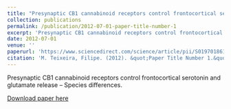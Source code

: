 ```yaml
---
title: "Presynaptic CB1 cannabinoid receptors control frontocortical serotonin and glutamate release – Species differences."
collection: publications
permalink: /publication/2012-07-01-paper-title-number-1
excerpt: 'Presynaptic CB1 cannabinoid receptors control frontocortical serotonin and glutamate release – Species differences.'
date: 2012-07-01
venue: ''
paperurl: 'https://www.sciencedirect.com/science/article/pii/S0197018612001696'
citation: 'M. Teixeira, Filipe. (2012). &quot;Paper Title Number 1.&quot; <i>Neurochemistry International</i>. 1(1).'
---
```

Presynaptic CB1 cannabinoid receptors control frontocortical serotonin and glutamate release – Species differences.

[Download paper here](https://www.sciencedirect.com/science/article/pii/S0197018612001696)

